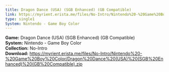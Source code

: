 ```yaml
---
title: Dragon Dance (USA) (SGB Enhanced) (GB Compatible)
link: https://myrient.erista.me/files/No-Intro/Nintendo%20-%20Game%20Boy%20Color/Dragon%20Dance%20(USA)%20(SGB%20Enhanced)%20(GB%20Compatible).zip
type: single1
System: Nintendo - Game Boy Color
---
```

<b>Game:</b> Dragon Dance (USA) (SGB Enhanced) (GB Compatible)<br>
<b>System:</b> Nintendo - Game Boy Color<br>
<b>Collection:</b> No-Intro<br>
<b>Download:</b> https://myrient.erista.me/files/No-Intro/Nintendo%20-%20Game%20Boy%20Color/Dragon%20Dance%20(USA)%20(SGB%20Enhanced)%20(GB%20Compatible).zip